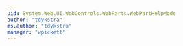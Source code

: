 ```yaml
---
uid: System.Web.UI.WebControls.WebParts.WebPartHelpMode
author: "tdykstra"
ms.author: "tdykstra"
manager: "wpickett"
---
```


